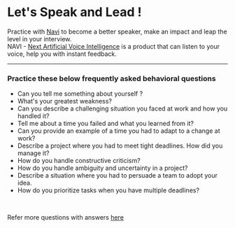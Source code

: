 <!-- Theme:Classic | ImgAlign:Left | Widget:NAVI -->
# Let's Speak and Lead !
Practice with [Navi](https://publichome.page/voicesmith) to become a better speaker, make an impact and leap the level in your interview.  
NAVI - [Next Artificial Voice Intelligence](https://publichome.page/voicesmith) is a product that can listen to your voice, help you with instant feedback.

---

### Practice these below frequently asked behavioral questions
<!-- Select options -->
* Can you tell me something about yourself ?
* What's your greatest weakness?
* Can you describe a challenging situation you faced at work and how you handled it?
* Tell me about a time you failed and what you learned from it?
* Can you provide an example of a time you had to adapt to a change at work?
* Describe a project where you had to meet tight deadlines. How did you manage it?
* How do you handle constructive criticism?
* How do you handle ambiguity and uncertainty in a project?
* Describe a situation where you had to persuade a team to adopt your idea.
* How do you prioritize tasks when you have multiple deadlines?


<div id="phWidget"></div>

<br>

Refer more questions with answers [here](/articles/behavioral_questions)
